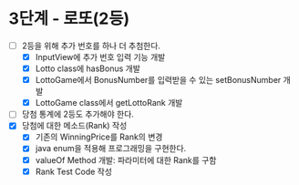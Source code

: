 # 3단계 - 로또(2등)

- [ ] 2등을 위해 추가 번호를 하나 더 추첨한다.
  - [X] InputView에 추가 번호 입력 기능 개발
  - [X] Lotto class에 hasBonus 개발
  - [X] LottoGame에서 BonusNumber를 입력받을 수 있는 setBonusNumber 개발
  - [X] LottoGame class에서 getLottoRank 개발 
  
- [ ] 당첨 통계에 2등도 추가해야 한다.
- [X] 당첨에 대한 메소드(Rank) 작성
  - [X] 기존의 WinningPrice를 Rank의 변경
  - [X] java enum을 적용해 프로그래밍을 구현한다.
  - [X] valueOf Method 개발: 파라미터에 대한 Rank를 구함 
  - [X] Rank Test Code 작성 